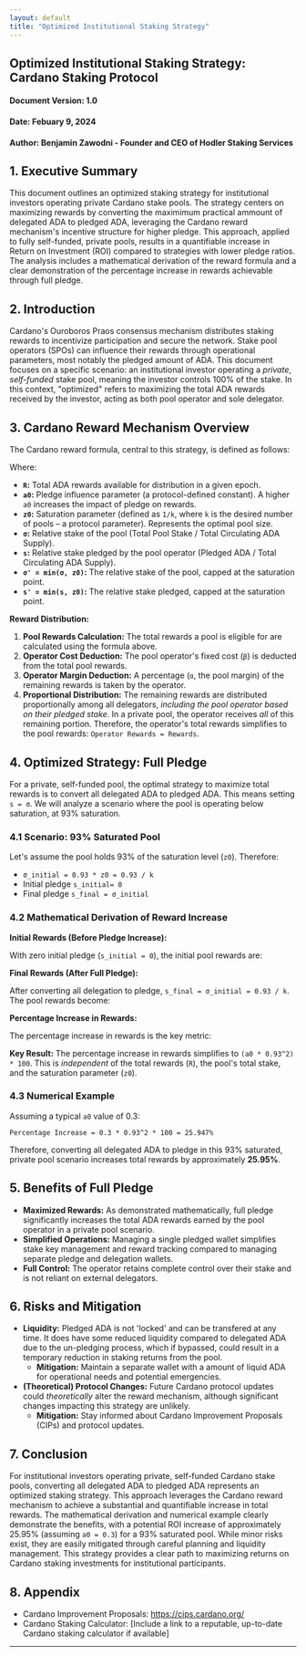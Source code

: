 ```yaml
---
layout: default
title: "Optimized Institutional Staking Strategy"
---
```


## **Optimized Institutional Staking Strategy: Cardano Staking Protocol**

#### **Document Version:** 1.0
#### **Date:** Febuary 9, 2024
#### **Author:** Benjamin Zawodni - Founder and CEO of Hodler Staking Services

## **1. Executive Summary**

This document outlines an optimized staking strategy for institutional investors operating private Cardano stake pools. The strategy centers on maximizing rewards by converting the maximimum practical ammount of delegated ADA to pledged ADA, leveraging the Cardano reward mechanism's incentive structure for higher pledge.  This approach, applied to fully self-funded, private pools, results in a quantifiable increase in Return on Investment (ROI) compared to strategies with lower pledge ratios.  The analysis includes a mathematical derivation of the reward formula and a clear demonstration of the percentage increase in rewards achievable through full pledge.

## **2. Introduction**

Cardano's Ouroboros Praos consensus mechanism distributes staking rewards to incentivize participation and secure the network. Stake pool operators (SPOs) can influence their rewards through operational parameters, most notably the pledged amount of ADA. This document focuses on a specific scenario: an institutional investor operating a *private*, *self-funded* stake pool, meaning the investor controls 100% of the stake.  In this context, "optimized" refers to maximizing the total ADA rewards received by the investor, acting as both pool operator and sole delegator.

## **3. Cardano Reward Mechanism Overview**

The Cardano reward formula, central to this strategy, is defined as follows:

Where:

*   **`R`:** Total ADA rewards available for distribution in a given epoch.
*   **`a0`:** Pledge influence parameter (a protocol-defined constant).  A higher `a0` increases the impact of pledge on rewards.
*   **`z0`:** Saturation parameter (defined as `1/k`, where `k` is the desired number of pools – a protocol parameter).  Represents the optimal pool size.
*   **`σ`:** Relative stake of the pool (Total Pool Stake / Total Circulating ADA Supply).
*   **`s`:** Relative stake pledged by the pool operator (Pledged ADA / Total Circulating ADA Supply).
*   **`σ' = min(σ, z0)`:** The relative stake of the pool, capped at the saturation point.
*   **`s' = min(s, z0)`:** The relative stake pledged, capped at the saturation point.

**Reward Distribution:**

1.  **Pool Rewards Calculation:** The total rewards a pool is eligible for are calculated using the formula above.
2.  **Operator Cost Deduction:** The pool operator's fixed cost (`β`) is deducted from the total pool rewards.
3.  **Operator Margin Deduction:**  A percentage (`α`, the pool margin) of the remaining rewards is taken by the operator.
4.  **Proportional Distribution:** The remaining rewards are distributed proportionally among all delegators, *including the pool operator based on their pledged stake*.  In a private pool, the operator receives *all* of this remaining portion. Therefore, the operator's total rewards simplifies to the pool rewards: `Operator Rewards = Rewards`.

## **4. Optimized Strategy: Full Pledge**

For a private, self-funded pool, the optimal strategy to maximize total rewards is to convert all delegated ADA to pledged ADA. This means setting `s = σ`.  We will analyze a scenario where the pool is operating below saturation, at 93% saturation.

### **4.1 Scenario: 93% Saturated Pool**

Let's assume the pool holds 93% of the saturation level (`z0`).  Therefore:

*    `σ_initial = 0.93 * z0 = 0.93 / k`
*    Initial pledge `s_initial= 0`
*    Final pledge `s_final = σ_initial`

### **4.2 Mathematical Derivation of Reward Increase**

**Initial Rewards (Before Pledge Increase):**

With zero initial pledge (`s_initial = 0`), the initial pool rewards are:

**Final Rewards (After Full Pledge):**

After converting all delegation to pledge, `s_final = σ_initial = 0.93 / k`. The pool rewards become:

**Percentage Increase in Rewards:**

The percentage increase in rewards is the key metric:


**Key Result:** The percentage increase in rewards simplifies to `(a0 * 0.93^2) * 100`.  This is *independent* of the total rewards (`R`), the pool's total stake, and the saturation parameter (`z0`).

### **4.3 Numerical Example**

Assuming a typical `a0` value of 0.3:

`Percentage Increase = 0.3 * 0.93^2 * 100 = 25.947%`

Therefore, converting all delegated ADA to pledge in this 93% saturated, private pool scenario increases total rewards by approximately **25.95%**.

## **5. Benefits of Full Pledge**

*   **Maximized Rewards:** As demonstrated mathematically, full pledge significantly increases the total ADA rewards earned by the pool operator in a private pool scenario.
*   **Simplified Operations:**  Managing a single pledged wallet simplifies stake key management and reward tracking compared to managing separate pledge and delegation wallets.
*   **Full Control:** The operator retains complete control over their stake and is not reliant on external delegators.

## **6. Risks and Mitigation**

*   **Liquidity:** Pledged ADA is not 'locked' and can be transfered at any time. It does have some reduced liquidity compared to delegated ADA due to the un-pledging process, which if bypassed, could result in a temporary reduction in staking returns from the pool.
    *   **Mitigation:** Maintain a separate wallet with a amount of liquid ADA for operational needs and potential emergencies.
*   **(Theoretical) Protocol Changes:** Future Cardano protocol updates could *theoretically* alter the reward mechanism, although significant changes impacting this strategy are unlikely.
    *   **Mitigation:** Stay informed about Cardano Improvement Proposals (CIPs) and protocol updates.

## **7. Conclusion**

For institutional investors operating private, self-funded Cardano stake pools, converting all delegated ADA to pledged ADA represents an optimized staking strategy. This approach leverages the Cardano reward mechanism to achieve a substantial and quantifiable increase in total rewards.  The mathematical derivation and numerical example clearly demonstrate the benefits, with a potential ROI increase of approximately 25.95% (assuming `a0 = 0.3`) for a 93% saturated pool.  While minor risks exist, they are easily mitigated through careful planning and liquidity management. This strategy provides a clear path to maximizing returns on Cardano staking investments for institutional participants.

## **8. Appendix**
* Cardano Improvement Proposals: https://cips.cardano.org/
* Cardano Staking Calculator: [Include a link to a reputable, up-to-date Cardano staking calculator if available]

---